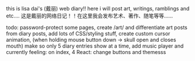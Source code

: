 this is lisa dai's (戴丽) web diary!! here i will post art, writings, ramblings and etc....
这是戴丽的网络日记！！在这里我会发布艺术、著作、随笔等等......

todo:
password-protect some pages,
create /art/ and differentiate art posts from diary posts,
add lots of CSS/styling stuff,
create custom cursor animation, (when holding mouse button down -> skull open and closes mouth)
make so only 5 diary entries show at a time,
add music player and currently feeling: on index,
4 React:
change buttons and themesss
